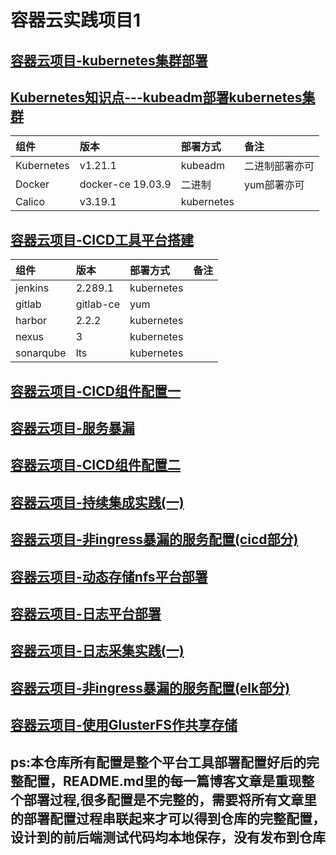 # 容器云实践项目1

## [容器云项目-kubernetes集群部署](https://linuxwt.com/rong-qi-yun-xiang-mu-kubernetesji-qun-da-jian/)
## [Kubernetes知识点---kubeadm部署kubernetes集群](https://linuxwt.com/kuberneteszhi-shi-dian/#toc-0)

|组件|版本|部署方式|备注|
|:------|:------|:------|:------|   
|Kubernetes|v1.21.1|kubeadm|二进制部署亦可|
|Docker|docker-ce 19.03.9|二进制|yum部署亦可| 
|Calico|v3.19.1|kubernetes||    


## [容器云项目-CICD工具平台搭建](https://linuxwt.com/rong-qi-yun-xiang-mu/)   

|组件|版本|部署方式|备注|
|:------|:------|:------|:------|   
|jenkins|2.289.1|kubernetes||
|gitlab|gitlab-ce|yum|| 
|harbor|2.2.2|kubernetes||   
|nexus|3|kubernetes||   
|sonarqube|lts|kubernetes||   

## [容器云项目-CICD组件配置一](https://linuxwt.com/rong-qi-yun-xiang-mu-cicdce-shi-zhun-bei/)    

## [容器云项目-服务暴漏](https://linuxwt.com/rong-qi-yun-xiang-mu-fu-wu-bao-lou/)   

## [容器云项目-CICD组件配置二](https://linuxwt.com/rong-qi-yun-xiang-mu-2/)    

## [容器云项目-持续集成实践(一)](https://linuxwt.com/rong-qi-yun-xiang-mu-chi-xu-ji-cheng-shi-jian/)   

## [容器云项目-非ingress暴漏的服务配置(cicd部分)](https://linuxwt.com/rong-qi-yun-xiang-mu-3/)   

## [容器云项目-动态存储nfs平台部署](https://linuxwt.com/rong-qi-yun-xiang-mu-ri-zhi-gong-ju-ping-tai-bu-shu/)   

## [容器云项目-日志平台部署](https://linuxwt.com/rong-qi-yun-xiang-mu-4/)   

## [容器云项目-日志采集实践(一)](https://linuxwt.com/rong-qi-yun-xiang-mu-ri-zhi-cai-ji-shi-jian-yi/)   

## [容器云项目-非ingress暴漏的服务配置(elk部分)](https://linuxwt.com/rong-qi-yun-xiang-mu-fei-ingressbao-lou-de-fu-wu-pei-zhi-elkbu-fen/)   

## [容器云项目-使用GlusterFS作共享存储](https://linuxwt.com/rong-qi-yun-xiang-mu-shi-yong-glusterfszuo-gong-xiang-cun-chu/)



## ps:本仓库所有配置是整个平台工具部署配置好后的完整配置，README.md里的每一篇博客文章是重现整个部署过程,很多配置是不完整的，需要将所有文章里的部署配置过程串联起来才可以得到仓库的完整配置，设计到的前后端测试代码均本地保存，没有发布到仓库

